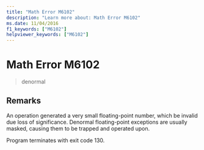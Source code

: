 ```yaml
---
title: "Math Error M6102"
description: "Learn more about: Math Error M6102"
ms.date: 11/04/2016
f1_keywords: ["M6102"]
helpviewer_keywords: ["M6102"]
---
```

# Math Error M6102

> denormal

## Remarks

An operation generated a very small floating-point number, which be invalid due loss of significance. Denormal floating-point exceptions are usually masked, causing them to be trapped and operated upon.

Program terminates with exit code 130.
